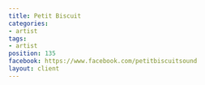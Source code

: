 ```yaml
---
title: Petit Biscuit
categories:
- artist
tags:
- artist
position: 135
facebook: https://www.facebook.com/petitbiscuitsound
layout: client
---
```


